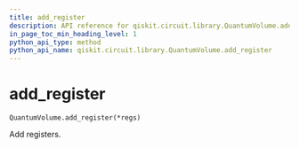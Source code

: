 ```yaml
---
title: add_register
description: API reference for qiskit.circuit.library.QuantumVolume.add_register
in_page_toc_min_heading_level: 1
python_api_type: method
python_api_name: qiskit.circuit.library.QuantumVolume.add_register
---
```


# add\_register

<span id="qiskit.circuit.library.QuantumVolume.add_register" />

`QuantumVolume.add_register(*regs)`

Add registers.

